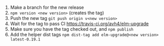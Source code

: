 
1. Make a branch for the new release
1. `npm version <new version>` (creates the tag)
1. Push the new tag `git push origin v<new version>`
1. Wait for the tag to pass CI <https://travis-ci.org/avh4/elm-upgrade>
1. Make sure you have the tag checked out, and `npm publish`
1. Add the helper dist tags `npm dist-tag add elm-upgrade@<new version> latest-0.19.1`
